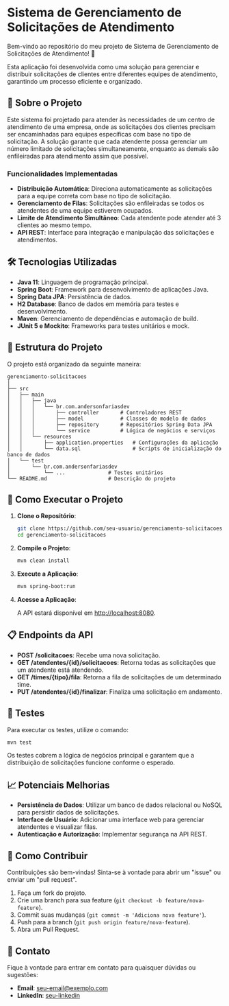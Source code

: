 # Sistema de Gerenciamento de Solicitações de Atendimento

Bem-vindo ao repositório do meu projeto de Sistema de Gerenciamento de Solicitações de Atendimento! 🚀

Esta aplicação foi desenvolvida como uma solução para gerenciar e distribuir solicitações de clientes entre diferentes equipes de atendimento, garantindo um processo eficiente e organizado.

## 🌟 Sobre o Projeto

Este sistema foi projetado para atender às necessidades de um centro de atendimento de uma empresa, onde as solicitações dos clientes precisam ser encaminhadas para equipes específicas com base no tipo de solicitação. A solução garante que cada atendente possa gerenciar um número limitado de solicitações simultaneamente, enquanto as demais são enfileiradas para atendimento assim que possível.

### Funcionalidades Implementadas

- **Distribuição Automática**: Direciona automaticamente as solicitações para a equipe correta com base no tipo de solicitação.
- **Gerenciamento de Filas**: Solicitações são enfileiradas se todos os atendentes de uma equipe estiverem ocupados.
- **Limite de Atendimento Simultâneo**: Cada atendente pode atender até 3 clientes ao mesmo tempo.
- **API REST**: Interface para integração e manipulação das solicitações e atendimentos.

## 🛠️ Tecnologias Utilizadas

- **Java 11**: Linguagem de programação principal.
- **Spring Boot**: Framework para desenvolvimento de aplicações Java.
- **Spring Data JPA**: Persistência de dados.
- **H2 Database**: Banco de dados em memória para testes e desenvolvimento.
- **Maven**: Gerenciamento de dependências e automação de build.
- **JUnit 5 e Mockito**: Frameworks para testes unitários e mock.

## 📂 Estrutura do Projeto

O projeto está organizado da seguinte maneira:

```plaintext
gerenciamento-solicitacoes
│
├── src
│   ├── main
│   │   ├── java
│   │   │   └── br.com.andersonfariasdev
│   │   │       ├── controller       # Controladores REST
│   │   │       ├── model            # Classes de modelo de dados
│   │   │       ├── repository       # Repositórios Spring Data JPA
│   │   │       └── service          # Lógica de negócios e serviços
│   │   └── resources
│   │       ├── application.properties   # Configurações da aplicação
│   │       └── data.sql                 # Scripts de inicialização do banco de dados
│   └── test
│       └── br.com.andersonfariasdev
│           └── ...              # Testes unitários
└── README.md                    # Descrição do projeto
```

## 🚀 Como Executar o Projeto

1. **Clone o Repositório**:

   ```bash
   git clone https://github.com/seu-usuario/gerenciamento-solicitacoes.git
   cd gerenciamento-solicitacoes
   ```

2. **Compile o Projeto**:

   ```bash
   mvn clean install
   ```

3. **Execute a Aplicação**:

   ```bash
   mvn spring-boot:run
   ```

4. **Acesse a Aplicação**:

   A API estará disponível em [http://localhost:8080](http://localhost:8080).

## 📋 Endpoints da API

- **POST /solicitacoes**: Recebe uma nova solicitação.
- **GET /atendentes/{id}/solicitacoes**: Retorna todas as solicitações que um atendente está atendendo.
- **GET /times/{tipo}/fila**: Retorna a fila de solicitações de um determinado time.
- **PUT /atendentes/{id}/finalizar**: Finaliza uma solicitação em andamento.

## 🧪 Testes

Para executar os testes, utilize o comando:

```bash
mvn test
```

Os testes cobrem a lógica de negócios principal e garantem que a distribuição de solicitações funcione conforme o esperado.

## 📈 Potenciais Melhorias

- **Persistência de Dados**: Utilizar um banco de dados relacional ou NoSQL para persistir dados de solicitações.
- **Interface de Usuário**: Adicionar uma interface web para gerenciar atendentes e visualizar filas.
- **Autenticação e Autorização**: Implementar segurança na API REST.

## 🤝 Como Contribuir

Contribuições são bem-vindas! Sinta-se à vontade para abrir um "issue" ou enviar um "pull request".

1. Faça um fork do projeto.
2. Crie uma branch para sua feature (`git checkout -b feature/nova-feature`).
3. Commit suas mudanças (`git commit -m 'Adiciona nova feature'`).
4. Push para a branch (`git push origin feature/nova-feature`).
5. Abra um Pull Request.

## 📧 Contato

Fique à vontade para entrar em contato para quaisquer dúvidas ou sugestões:

- **Email**: [seu-email@exemplo.com](mailto:seu-email@exemplo.com)
- **LinkedIn**: [seu-linkedin](https://www.linkedin.com/in/seu-usuario)
